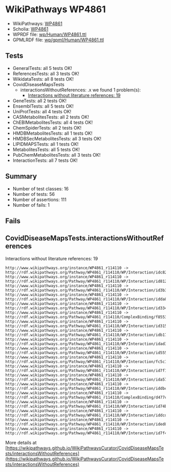 # WikiPathways WP4861

* WikiPathways: [WP4861](https://identifiers.org/wikipathways:WP4861)
* Scholia: [WP4861](https://scholia.toolforge.org/wikipathways/WP4861)
* WPRDF file: [wp/Human/WP4861.ttl](../wp/Human/WP4861.ttl)
* GPMLRDF file: [wp/gpml/Human/WP4861.ttl](../wp/gpml/Human/WP4861.ttl)

## Tests
* GeneralTests: all 5 tests OK!
* ReferencesTests: all 3 tests OK!
* WikidataTests: all 8 tests OK!
* CovidDiseaseMapsTests
    * interactionsWithoutReferences: .x we found 1 problem(s):
        * [Interactions without literature references: 19](#9701ccea)
* GeneTests: all 2 tests OK!
* EnsemblTests: all 5 tests OK!
* UniProtTests: all 4 tests OK!
* CASMetabolitesTests: all 2 tests OK!
* ChEBIMetabolitesTests: all 4 tests OK!
* ChemSpiderTests: all 2 tests OK!
* HMDBMetabolitesTests: all 1 tests OK!
* HMDBSecMetabolitesTests: all 3 tests OK!
* LIPIDMAPSTests: all 1 tests OK!
* MetabolitesTests: all 5 tests OK!
* PubChemMetabolitesTests: all 3 tests OK!
* InteractionTests: all 7 tests OK!


## Summary

* Number of test classes: 16
* Number of tests: 56
* Number of assertions: 111
* Number of fails: 1

## Fails

<a name="9701ccea" />

## CovidDiseaseMapsTests.interactionsWithoutReferences

Interactions without literature references: 19
```
http://www.wikipathways.org/instance/WP4861_r114110 -> http://rdf.wikipathways.org/Pathway/WP4861_r114110/WP/Interaction/idc828ca15
http://www.wikipathways.org/instance/WP4861_r114110 -> http://rdf.wikipathways.org/Pathway/WP4861_r114110/WP/Interaction/id8122cdf4
http://www.wikipathways.org/instance/WP4861_r114110 -> http://rdf.wikipathways.org/Pathway/WP4861_r114110/WP/Interaction/id3b399cfb
http://www.wikipathways.org/instance/WP4861_r114110 -> http://rdf.wikipathways.org/Pathway/WP4861_r114110/WP/Interaction/idda829af2
http://www.wikipathways.org/instance/WP4861_r114110 -> http://rdf.wikipathways.org/Pathway/WP4861_r114110/WP/Interaction/id334c961f
http://www.wikipathways.org/instance/WP4861_r114110 -> http://rdf.wikipathways.org/Pathway/WP4861_r114110/ComplexBinding/f8553
http://www.wikipathways.org/instance/WP4861_r114110 -> http://rdf.wikipathways.org/Pathway/WP4861_r114110/WP/Interaction/id315b7e46
http://www.wikipathways.org/instance/WP4861_r114110 -> http://rdf.wikipathways.org/Pathway/WP4861_r114110/WP/Interaction/idb174dd6a
http://www.wikipathways.org/instance/WP4861_r114110 -> http://rdf.wikipathways.org/Pathway/WP4861_r114110/WP/Interaction/idad3f9625
http://www.wikipathways.org/instance/WP4861_r114110 -> http://rdf.wikipathways.org/Pathway/WP4861_r114110/WP/Interaction/id5555a7cf
http://www.wikipathways.org/instance/WP4861_r114110 -> http://rdf.wikipathways.org/Pathway/WP4861_r114110/WP/Interaction/fc5c1
http://www.wikipathways.org/instance/WP4861_r114110 -> http://rdf.wikipathways.org/Pathway/WP4861_r114110/WP/Interaction/id7f19c7ea
http://www.wikipathways.org/instance/WP4861_r114110 -> http://rdf.wikipathways.org/Pathway/WP4861_r114110/WP/Interaction/ida575a860
http://www.wikipathways.org/instance/WP4861_r114110 -> http://rdf.wikipathways.org/Pathway/WP4861_r114110/WP/Interaction/iddbc481e4
http://www.wikipathways.org/instance/WP4861_r114110 -> http://rdf.wikipathways.org/Pathway/WP4861_r114110/ComplexBinding/d477c
http://www.wikipathways.org/instance/WP4861_r114110 -> http://rdf.wikipathways.org/Pathway/WP4861_r114110/WP/Interaction/id74bb08d8
http://www.wikipathways.org/instance/WP4861_r114110 -> http://rdf.wikipathways.org/Pathway/WP4861_r114110/WP/Interaction/iddcd631b5
http://www.wikipathways.org/instance/WP4861_r114110 -> http://rdf.wikipathways.org/Pathway/WP4861_r114110/WP/Interaction/ided8176a0
http://www.wikipathways.org/instance/WP4861_r114110 -> http://rdf.wikipathways.org/Pathway/WP4861_r114110/WP/Interaction/id7f4a3b95
```

More details at [https://wikipathways.github.io/WikiPathwaysCurator/CovidDiseaseMapsTests/interactionsWithoutReferences](https://wikipathways.github.io/WikiPathwaysCurator/CovidDiseaseMapsTests/interactionsWithoutReferences)

